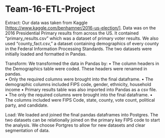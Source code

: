 # Team-16-ETL-Project



Extract: Our data was taken from Kaggle [https://www.kaggle.com/benhamner/2016-us-election/]. Data was on the 2016 Presidential Primary results from across the US. 
It contained “primary_results.csv” which was a dataset of primary voter results. We also used “county_fact.csv,” a dataset containing demographics of every county in the Federal Information Processing Standards. The two datasets were initially loaded and formatted in Pandas.


Transform: We transformed the data in Pandas by:
•	The column headers in the Demographics table were coded.  These headers were renamed in pandas.  
•	Only the required columns were brought into the final dataframe.
•	The demographic columns included FIPS code, gender, ethnicity, household income
•	Primary results table was also imported into Pandas as a csv file.
•	The only the required columns were brought into the final dataframe.
•	The columns included were FIPS Code, state, county, vote count, political party, and candidate.


Load: We loaded and joined the final pandas dataframes into Postgres.  The two datasets can be relationally joined on the primary key FIPS code to start the analysis. We choose Portgres to allow for new datasets and clear segmentation of data.




